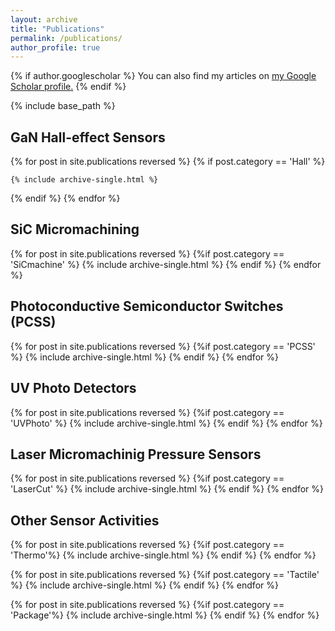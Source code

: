 ```yaml
---
layout: archive
title: "Publications"
permalink: /publications/
author_profile: true
---
```


{% if author.googlescholar %}
  You can also find my articles on <u><a href="{{author.googlescholar}}">my Google Scholar profile</a>.</u>
{% endif %}

{% include base_path %}


<h2>GaN Hall-effect Sensors</h2>

{% for post in site.publications reversed %}
  {% if post.category == 'Hall' %}

    {% include archive-single.html %}
 
  {% endif %}
{% endfor %}

<h2>SiC Micromachining</h2>

{% for post in site.publications reversed %}
  {%if post.category == 'SiCmachine' %}
    {% include archive-single.html %}
  {% endif %}
{% endfor %}

<h2>Photoconductive Semiconductor Switches (PCSS)</h2>

{% for post in site.publications reversed %}
  {%if post.category == 'PCSS' %}
    {% include archive-single.html %}
  {% endif %}
{% endfor %}

<h2>UV Photo Detectors</h2>

{% for post in site.publications reversed %}
  {%if post.category == 'UVPhoto' %}
    {% include archive-single.html %}
  {% endif %}
{% endfor %}

<h2>Laser Micromachinig Pressure Sensors</h2>

{% for post in site.publications reversed %}
  {%if post.category == 'LaserCut' %}
    {% include archive-single.html %}
  {% endif %}
{% endfor %}

<h2>Other Sensor Activities</h2>

{% for post in site.publications reversed %}
  {%if post.category == 'Thermo'%}
    {% include archive-single.html %}
  {% endif %}
{% endfor %}

{% for post in site.publications reversed %}
  {%if post.category ==  'Tactile' %}
    {% include archive-single.html %}
  {% endif %}
{% endfor %}

{% for post in site.publications reversed %}
  {%if post.category == 'Package'%}
    {% include archive-single.html %}
  {% endif %}
{% endfor %}
